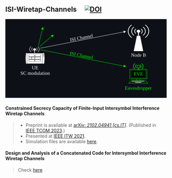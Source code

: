## ISI-Wiretap-Channels &nbsp; &nbsp; [![DOI](https://zenodo.org/badge/419676331.svg)](https://zenodo.org/badge/latestdoi/419676331)

![Uplink Transmission in NB-IoT Platforms](https://github.com/arianouri/ISI-Wiretap-Channels/blob/main/%5BSIMULATION_FILES%5D%20Constrained%20Secrecy%20Capacity/_unconstrained_ptp_capacity/nbiot_uplink.svg)

#### Constrained Secrecy Capacity of Finite-Input Intersymbol Interference Wiretap Channels
> + Preprint is available at [arXiv: *2102.04941 [cs.IT]*](https://arxiv.org/abs/2102.04941). (Published in [IEEE TCOM 2023](https://ieeexplore.ieee.org/document/10068266).)
> + Presented at [IEEE ITW 2021](https://ieeexplore.ieee.org/abstract/document/9611416).
> + Simulation files are available [here](https://github.com/arianouri/ISI-Wiretap-Channels/tree/main/%5BSIMULATION_FILES%5D%20Constrained%20Secrecy%20Capacity).

#### Design and Analysis of a Concatenated Code for Intersymbol Interference Wiretap Channels
> Check [here](https://github.com/arianouri/ISI_Wiretap_Channels.Code_Design)
